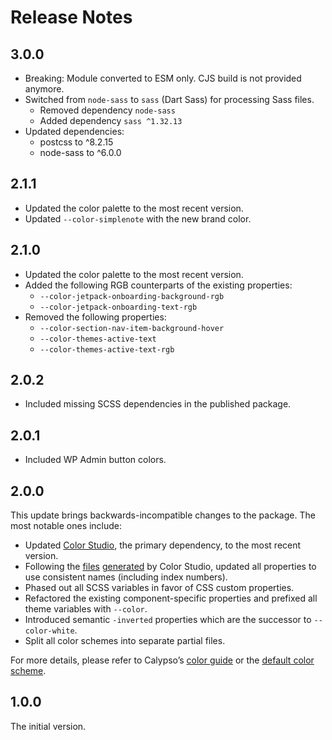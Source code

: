 # Release Notes

## 3.0.0

- Breaking: Module converted to ESM only. CJS build is not provided anymore.
- Switched from `node-sass` to `sass` (Dart Sass) for processing Sass files.
  - Removed dependency `node-sass`
  - Added dependency `sass ^1.32.13`
- Updated dependencies:
  - postcss to ^8.2.15
  - node-sass to ^6.0.0

## 2.1.1

- Updated the color palette to the most recent version.
- Updated `--color-simplenote` with the new brand color.

## 2.1.0

- Updated the color palette to the most recent version.
- Added the following RGB counterparts of the existing properties:
  - `--color-jetpack-onboarding-background-rgb`
  - `--color-jetpack-onboarding-text-rgb`
- Removed the following properties:
  - `--color-section-nav-item-background-hover`
  - `--color-themes-active-text`
  - `--color-themes-active-text-rgb`

## 2.0.2

- Included missing SCSS dependencies in the published package.

## 2.0.1

- Included WP Admin button colors.

## 2.0.0

This update brings backwards-incompatible changes to the package. The most notable ones include:

- Updated [Color Studio](https://color-studio.blog), the primary dependency, to the most recent version.
- Following the [files](https://github.com/Automattic/color-studio/blob/HEAD/dist/color-properties.css) [generated](https://github.com/Automattic/color-studio/blob/HEAD/dist/color-properties-rgb.css) by Color Studio, updated all properties to use consistent names (including index numbers).
- Phased out all SCSS variables in favor of CSS custom properties.
- Refactored the existing component-specific properties and prefixed all theme variables with `--color`.
- Introduced semantic `-inverted` properties which are the successor to `--color-white`.
- Split all color schemes into separate partial files.

For more details, please refer to Calypso’s [color guide](https://github.com/Automattic/wp-calypso/blob/update/colors/docs/color.md) or the [default color scheme](https://github.com/Automattic/wp-calypso/blob/HEAD/packages/calypso-color-schemes/src/shared/color-schemes/_default.scss).

## 1.0.0

The initial version.
